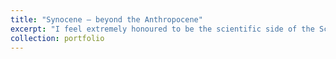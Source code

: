 ```yaml
---
title: "Synocene – beyond the Anthropocene"
excerpt: "I feel extremely honoured to be the scientific side of the SciArt project [SYNOCENE](https://science-art-society.ec.europa.eu/naturarchy-projects#synocene--beyond-the-anthropocene) conceived by outstanding artists [Marina Wainer](https://marinaestelawainer.com/index.php/en/) and [Sam Nester](https://samnester.com/), and also in collaboration with my colleague [Lucía Iglesias](https://science-art-society.ec.europa.eu/researchers-policymakers#luc%C3%ADa-iglesias-blanco) from European Commission's DG ENVIRONMENT. SYNOCENE is a 360 degree involving sound installation where the voices of humans, artificial intelligence and nature co-exist exploring a decentered view of our anthropocentric experience of the natural world. <br> <br/><img src='/images/synocene.PNG'>"
collection: portfolio
---
```

